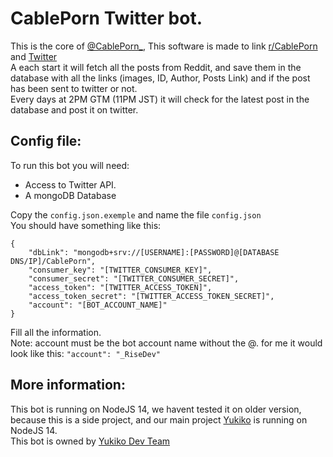# CablePorn Twitter bot.
This is the core of [@CablePorn_](https://Twitter.com/CablePorn_), This software is made to link [r/CablePorn](https://reddit.com/r/cablePorn) and [Twitter](https://Twitter.com/CablePorn_)  
A each start it will fetch all the posts from Reddit, and save them in the database with all the links (images, ID, Author, Posts Link) and if the post has been sent to twitter or not.  
Every days at 2PM GTM (11PM JST) it will check for the latest post in the database and post it on twitter.

## Config file:
To run this bot you will need:
+ Access to Twitter API.
+ A mongoDB Database

Copy the `config.json.exemple` and name the file `config.json`  
You should have something like this:
```
{
    "dbLink": "mongodb+srv://[USERNAME]:[PASSWORD]@[DATABASE DNS/IP]/CablePorn",
    "consumer_key": "[TWITTER_CONSUMER_KEY]",
    "consumer_secret": "[TWITTER_CONSUMER_SECRET]",
    "access_token": "[TWITTER_ACCESS_TOKEN]",
    "access_token_secret": "[TWITTER_ACCESS_TOKEN_SECRET]",
    "account": "[BOT_ACCOUNT_NAME]"
}
```
Fill all the information.  
Note: account must be the bot account name without the @. for me it would look like this: `"account": "_RiseDev"`

## More information: 
This bot is running on NodeJS 14, we havent tested it on older version, because this is a side project, and our main project [Yukiko](https://Yukiko.app) is running on NodeJS 14.  
This bot is owned by [Yukiko Dev Team](https://github.com/Yukiko-Dev-Team)
